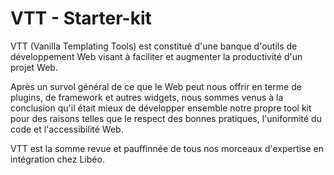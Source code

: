# VTT - Starter-kit

VTT (Vanilla Templating Tools) est constitué d'une banque d'outils de développement Web visant à faciliter et augmenter la productivité d'un projet Web.

Après un survol général de ce que le Web peut nous offrir en terme de plugins, de framework et autres widgets, nous sommes venus à la conclusion qu'il était mieux de développer ensemble notre propre tool kit pour des raisons telles que le respect des bonnes pratiques, l'uniformité du code et l'accessibilité Web.

VTT est la somme revue et pauffinnée de tous nos morceaux d'expertise en intégration chez Libéo.
